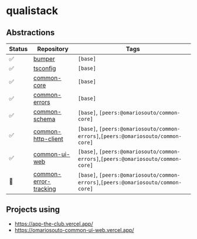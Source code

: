 # qualistack

## Abstractions

| Status | Repository                                                                    | Tags                                                                    |
|--------|-------------------------------------------------------------------------------|-------------------------------------------------------------------------|
| ✅     | [bumper](https://github.com/omariosouto/bumper)                               | `[base]`                                                                |
| ✅     | [tsconfig](https://github.com/omariosouto/tsconfig)                           | `[base]`                                                                |
| ✅     | [common-core](https://github.com/omariosouto/common-core)                     | `[base]`                                                                |
| ✅     | [common-errors](https://github.com/omariosouto/common-errors)                 | `[base]`                                                                |
| ✅     | [common-schema](https://github.com/omariosouto/common-schema)                 | `[base]`, `[peers:@omariosouto/common-core]`                            |
| ✅     | [common-http-client](https://github.com/omariosouto/common-http-client)       | `[base]`, `[peers:@omariosouto/common-errors]`,`[peers:@omariosouto/common-core]` |
| ✅     | [common-ui-web](https://github.com/omariosouto/common-ui-web)                 | `[base]`, `[peers:@omariosouto/common-errors]`,`[peers:@omariosouto/common-core]` |
| 🚫     | [common-error-tracking](https://github.com/omariosouto/common-error-tracking) | `[base]`, `[peers:@omariosouto/common-errors]`,`[peers:@omariosouto/common-core]` |


## Projects using
- https://app-the-club.vercel.app/
- https://omariosouto-common-ui-web.vercel.app/
